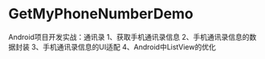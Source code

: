 # GetMyPhoneNumberDemo
Android项目开发实战：通讯录
1、获取手机通讯录信息
2、手机通讯录信息的数据封装
3、手机通讯录信息的UI适配
4、Android中ListView的优化

